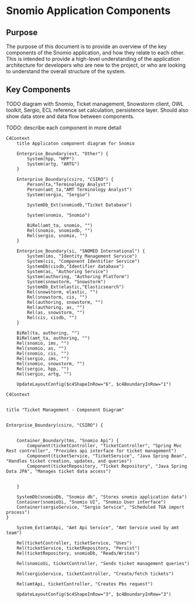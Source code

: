 # Snomio Application Components

## Purpose

The purpose of this document is to provide an overview of the key components of the Snomio
application, and how they relate to each other. This is intended to provide a high-level
understanding of the application architecture for developers who are new to the project, or who are
looking to understand the overall structure of the system.

## Key Components

TODO diagram with Snomio, Ticket management, Snowstorm client, OWL toolkit, Sergio, ECL
reference set calculation, persistence layer. Should also show data store and data flow between
components.

TODO: describe each component in more detail

```mermaid
C4Context
    title Applicaton component diagram for Snomio

    Enterprise_Boundary(ext, "Other") {
        System(hpp, "HPP")
        System(artg, "ARTG")
    }

    Enterprise_Boundary(csiro, "CSIRO") {
        Person(ta,"Terminology Analyst")
        Person(amt_ta,"AMT Terminology Analyst")
        System(sergio, "Sergio")

        SystemDb_Ext(snomiodb,"Ticket Database")

        System(snomio, "Snomio")

        BiRel(amt_ta, snomio, "")
        Rel(snomio, snomiodb, "")
        Rel(sergio, snomio, "")
    }

    Enterprise_Boundary(si, "SNOMED International") {
        System(ims, "Identity Management Service")
        System(cis, "Component Identifier Service")
        SystemDb(cisdb,"Identifier database")
        System(as, "Authoring Service")
        System(authoring, "Authoring Platform")
        System(snowstorm, "Snowstorm")
        SystemDb_Ext(elastic,"Elasticsearch")
        Rel(snowstorm, elastic, "")
        Rel(snowstorm, cis, "")
        Rel(authoring, snowstorm, "")
        Rel(authoring, as, "")
        Rel(as, snowstorm, "")
        Rel(cis, cisdb, "")
    }

    BiRel(ta, authoring, "")
    BiRel(amt_ta, authoring, "")
    Rel(snomio, ims, "")
    Rel(snomio, as, "")
    Rel(snomio, cis, "")
    Rel(sergio, ims, "")
    Rel(snomio, snowstorm, "")
    Rel(sergio, hpp, "")
    Rel(sergio, artg, "")

    UpdateLayoutConfig($c4ShapeInRow="6", $c4BoundaryInRow="1")
```


```mermaid
C4Context


title "Ticket Management - Component Diagram"


Enterprise_Boundary(csiro, "CSIRO") {


    Container_Boundary(tms, "Snomio Api") {
        Component(ticketController, "TicketController", "Spring Mvc Rest controller", "Provides api interface for ticket management")
        Component(ticketService, "TicketService", "Java Spring Bean", "Handles ticket creation, updates, and queries")
        Component(ticketRepository, "Ticket Repository", "Java Spring Data JPA", "Manages ticket data access")


    }

    SystemDb(snomioDb, "Snomio db", "Stores snomio application data")
    Container(snomioUi, "Snomio UI", "Snomio User interface")
    Container(sergioService, "Sergio Service", "Scheduled TGA import process")
}

    System_Ext(amtApi, "Amt Api Service", "Amt Service used by amt team")

    Rel(ticketController, ticketService, "Uses")
    Rel(ticketService, ticketRepository, "Persist")
    Rel(ticketRepository, snomioDb, "Reads/Writes")

    Rel(snomioUi, ticketController, "Sends ticket management queries")

    Rel(sergioService, ticketController, "Create/fetch tickets")
    
    Rel(amtApi, ticketController, "Creates Pbs request")
    
    UpdateLayoutConfig($c4ShapeInRow="3", $c4BoundaryInRow="3")

```